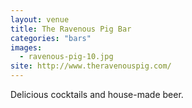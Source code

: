 ```yaml
---
layout: venue
title: The Ravenous Pig Bar
categories: "bars"
images:
  - ravenous-pig-10.jpg
site: http://www.theravenouspig.com/
---
```


Delicious cocktails and house-made beer.

